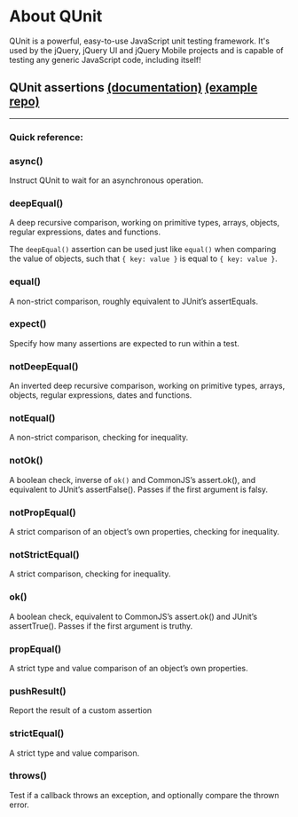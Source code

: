 

# About QUnit
QUnit is a powerful, easy-to-use JavaScript unit testing framework. It's used by the jQuery, jQuery UI and jQuery Mobile projects and is capable of testing any generic JavaScript code, including itself!


## QUnit assertions [(documentation)](https://api.qunitjs.com/category/assert/) [(example repo)](https://github.com/PiotrBerebecki/qunit-demo)

---

### Quick reference:

### async()

Instruct QUnit to wait for an asynchronous operation.


### deepEqual()

A deep recursive comparison, working on primitive types, arrays, objects, regular expressions, dates and functions.

The `deepEqual()` assertion can be used just like `equal()` when comparing the value of objects, such that `{ key: value }` is equal to `{ key: value }`.


### equal()

A non-strict comparison, roughly equivalent to JUnit’s assertEquals.


### expect()

Specify how many assertions are expected to run within a test.


### notDeepEqual()

An inverted deep recursive comparison, working on primitive types, arrays, objects, regular expressions, dates and functions.


### notEqual()

A non-strict comparison, checking for inequality.


### notOk()

A boolean check, inverse of `ok()` and CommonJS’s assert.ok(), and equivalent to JUnit’s assertFalse(). Passes if the first argument is falsy.


### notPropEqual()

A strict comparison of an object’s own properties, checking for inequality.


### notStrictEqual()

A strict comparison, checking for inequality.


### ok()

A boolean check, equivalent to CommonJS’s assert.ok() and JUnit’s assertTrue(). Passes if the first argument is truthy.


### propEqual()

A strict type and value comparison of an object’s own properties.


### pushResult()

Report the result of a custom assertion


### strictEqual()

A strict type and value comparison.


### throws()

Test if a callback throws an exception, and optionally compare the thrown error.
